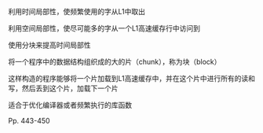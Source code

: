 利用时间局部性，使频繁使用的字从L1中取出

利用空间局部性，使尽可能多的字从一个L1高速缓存行中访问到



使用分块来提高时间局部性

将一个程序中的数据结构组织成的大的片（chunk），称为块（block）

这样构造的程序能够将一个片加载到L1高速缓存中，并在这个片中进行所有的读和写，然后丢到这个片，加载下一个片

适合于优化编译器或者频繁执行的库函数



Pp. 443-450